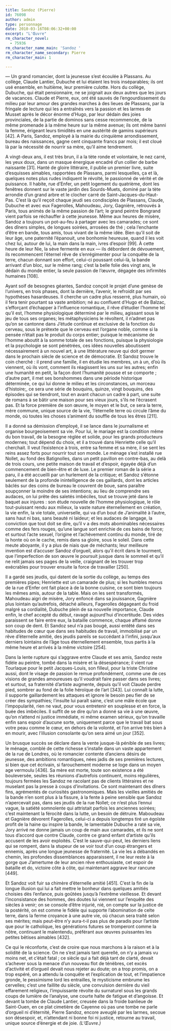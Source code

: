 ```yaml
---
title: Sandoz (Pierre)
id: 76098
author: admin
type: personnage
date: 2010-03-16T08:06:32+00:00
excerpt: "L'Œuvre"
rm_character_novel:
  - 75936
rm_character_name_main: 'Sandoz '
rm_character_name_secondary: Pierre
rm_character_main: 1

---
```

— Un grand romancier, dont la jeunesse s&rsquo;est écoulée à Plassans. Au collège, Claude Lantier, Dubuche et lui étaient les trois inséparables; ils ont usé ensemble, en huitième, leur première culotte. Hors du collège, Dubuche, qui était pensionnaire, ne se joignait aux deux autres que les jours de vacances. Claude et Pierre, eux, ont été sauvés de l&rsquo;engourdissement du milieu par leur amour des grandes marches à des lieues de Plassans, par la fringale de lecture qui les a entraînés vers la passion et les larmes de Musset après le décor énorme d&rsquo;Hugo, par leur dédain des joies provinciales, de la partie de dominos sans cesse recommencée, de la même promenade à la même heure sur la même avenue; ils ont même banni la femme, érigeant leurs timidités en une austérité de gamins supérieurs [42]. A Paris, Sandoz, employé à la mairie du cinquième arrondissement, bureau des naissances, gagne cent cinquante francs par mois; il est cloué là par la nécessité de nourrir sa mère, qu&rsquo;il aime tendrement.

A vingt-deux ans, il est très brun, il a la tète ronde et volontaire, le nez carré, les yeux doux, dans un masque énergique encadré d&rsquo;un collier de barbe naissante [31]. Hanté de gloire littéraire, il publie un premier livre, suite d&rsquo;esquisses aimables, rapportées de Plassans, parmi lesquelles, ça et là, quelques notes plus rudes indiquent le révolté, le passionné de vérité et de puissance. Il habite, rue d&rsquo;Enfer, un petit logement du quatrième, dont les fenêtres donnent sur le vaste jardin des Sourds-Muets, dominé par la tète arrondie d&rsquo;un grand arbre et le clocher carré de Saint-Jacques-du-Haut-Pas. C&rsquo;est là qu&rsquo;il reçoit chaque jeudi ses condisciples de Plassans, Claude, Dubuche et avec eux Fagerolles, Mahoudeau, Jory, Gagnière, retrouvés à Paris, tous animés de la même passion de l&rsquo;art; le grand peintre Bongrand vient parfois se réchauffer à cette jeunesse. Même aux heures de misère, Sandoz a toujours un pot-au-feu à partager avec les camarades; ce sont des dîners simples, de longues soirées, arrosées de thé ; cela l&rsquo;enchante d&rsquo;être en bande, tous amis, tous vivant de la même idée. Bien qu&rsquo;il soit de leur âge, une paternité l&rsquo;épanouit, une bonhomie heureuse, quand il les voit chez lui, autour de lui, la main dans la main, ivres d&rsquo;espoir [99]. À cette heure de leur Nie, la sève fermente en eux — ils débordent de dévouement, ils recommencent l&rsquo;éternel rêve de s&rsquo;enrégimenter pour la conquête de la terre, chacun donnant son effort, celui-ci poussant celui-là, la bande arrivant d&rsquo;un bloc, sur le même rang; c&rsquo;est la belle folie des vingt ans, le dédain du monde entier, la seule passion de l&rsquo;œuvre, dégagée des infirmités humaines [108].

Ayant soif de besognes géantes, Sandoz conçoit le projet d&rsquo;une genèse de l&rsquo;univers, en trois phases, dont la dernière, l&rsquo;avenir, le refroidit par ses hypothèses hasardeuses. Il cherche un cadre plus resserré, plus humain, où il fera tenir pourtant sa vaste ambition; né au confluent d&rsquo;Hugo et de Balzac, s&rsquo;efforçant d&rsquo;échapper à l&rsquo;influence romantique, il rêve d&rsquo;étudier l&rsquo;homme tel qu&rsquo;il est, l&rsquo;homme physiologique déterminé par le milieu, agissant sous le jeu de tous ses organes; les métaphysiciens le révoltent, il n&rsquo;admet pas qu&rsquo;on se cantonne dans J&rsquo;étude continue et exclusive de la fonction du cerveau, sous le prétexte que le cerveau est l&rsquo;organe noble, comme si la pensée n&rsquo;était pas le produit du corps entier; puisque le mécanisme de l&rsquo;homme aboutit à la somme totale de ses fonctions, puisque la physiologie et la psychologie se sont pénétrées, ces idées nouvelles aboutissent nécessairement à un nouvel art, à une littérature neuve qui doit germer dans le prochain siècle de science et de démocratie. Et Sandoz trouve le coin cherché : il prend une famille, il en étudie les membres, un à un, d&rsquo;où ils viennent, où ils vont, comment ils réagissent les uns sur les autres; enfin une humanité en petit, la façon dont l&rsquo;humanité pousse et se comporte ; d&rsquo;autre part, il met ses bonshommes dans une période historique déterminée, ce qui lui donne le milieu et les circonstances, un morceau d&rsquo;histoire;, ce sera une série de bouquins, quinze, vingt bouquins, des épisodes qui se tiendront, tout en avant chacun un cadre à part, une suite de romans à se bâtir une maison pour ses vieux jours, s&rsquo;ils ne l&rsquo;écrasent pas. Et la force première de son œuvre, le moyen et le but, ce sera la terre, mère commune, unique source de la vie, &lsquo;l&rsquo;éternelle terre où circule l&rsquo;âme du monde, où toutes les choses s&rsquo;animent du souffle de tous les êtres [211].

Il a donné sa démission d&rsquo;employé, il se lance dans le journalisme et organise bourgeoisement sa vie. Pour lui, le mariage est la condition même du bon travail, de la besogne réglée et solide, pour les grands producteurs modernes; tout dépend du choix, et il a trouvé dans Henriette celle qu&rsquo;il cherchait. Il veut l&rsquo;existence à trois, entre sa femme et sa mère, il se sent les reins assez forts pour nourrir tout son monde. Le ménage s&rsquo;est installé rue Nollet, au fond des Batignolles, dans un petit pavillon en contre-bas, au delà de trois cours, une petite maison de travail et d&rsquo;espoir, égayée déjà d&rsquo;un commencement de bien-être et de luxe. Le premier roman de la série a paru, il a été accueilli par un hurlement de la critique; et Sandoz s&rsquo;étonne seulement de la profonde inintelligence de ces gaillards, dont les articles bâclés sur des coins de bureau le couvrent de boue, sans paraître soupçonner la moindre de ses intentions; au lieu de comprendre ses audaces, on lui prête des saletés imbéciles, tout se trouve jeté dans le baquet aux injures : son étude nouvelle de l&rsquo;homme physiologique, le rôle tout-puissant rendu aux milieux, la vaste nature éternellement en création, la vie enfin, la vie totale, universelle, qui va d&rsquo;un bout de J&rsquo;animalité à l&rsquo;autre, sans haut ni bas, sans beauté ni laideur; et les audaces de langage, la conviction que tout doit se dire, qu&rsquo;il v a des mots abominables nécessaires comme des fers rouges, qu&rsquo;une langue sort enrichie de ces bains de force; et surtout l&rsquo;acte sexuel, l&rsquo;origine et l&rsquo;achèvement continu du monde, tiré de la honte où on le cache, remis dans sa gloire, sous le soleil. Dans cette meute aboyante, il y a plus de niais que de méchants; leur meilleure invention est d&rsquo;accuser Sandoz d&rsquo;orgueil, alors qu&rsquo;il écrit dans le tourment, que l&rsquo;imperfection de son œuvre le poursuit jusque dans le sommeil et qu&rsquo;il ne relit jamais ses pages de la veille, craignant de les trouver trop exécrables pour trouver ensuite la force de travailler [250].

Il a gardé ses jeudis, qui datent de la sortie du collège, au temps des premières pipes; Henriette est un camarade de plus; si les humbles menus de la rue d&rsquo;Enfer ont fait place à de la bonne cuisine, ce sont bien toujours les mêmes amis, autour de la table. Mais on les sent transformés, Mahoudeau aigri de misère, Jory enfoncé dans sa jouissance, Gagnière plus lointain qu&rsquo;autrefois, détaché ailleurs, Fagerolles dégageant du froid malgré sa cordialité, Dubuche plein de sa nouvelle importance, Claude enfin, le chef accepté du début, ravagé aujourd&rsquo;hui d&rsquo;incertitude. Des vides paraissent se faire entre eux, la bataille commence, chaque affamé donne son coup de dent. Et Sandoz seul n&rsquo;a pas bougé, aussi entêté dans ses habitudes de cœur que dans ses habitudes de travail, immobilisé par un rêve d&rsquo;éternelle amitié, des jeudis pareils se succédant à l&rsquo;infini, jusqu&rsquo;aux derniers lointains de l&rsquo;âge tous éternellement ensemble, tous partis à la même heure et arrivés à la même victoire [254].

Dans la lente rupture qui s&rsquo;aggrave entre Claude et ses amis, Sandoz reste fidèle au peintre, tombé dans la misère et la désespérance; il vient rue Tourlaque pour le petit Jacques-Louis, son filleul, pour la triste Christine aussi, dont le visage de passion le remue profondément, comme une de ces visions de grandes amoureuses qu&rsquo;il voudrait faire passer dans ses livres; et surtout, sa fraternité d&rsquo;artiste augmente, depuis qu&rsquo;il voit Claude perdre pied, sombrer au fond de la folie héroïque de l&rsquo;art [343]. Lui connaît la lutte, il supporte gaillardement les attaques et ignore le besoin peu fier de se créer des sympathies; l&rsquo;insulte lui paraît saine, c&rsquo;est une mâle école que l&rsquo;impopularité, rien ne vaut, pour vous entretenir en souplesse et en force, la buée des imbéciles. Il suffit de se dire qu&rsquo;on a donné sa vie à une œuvre, qu&rsquo;on n&rsquo;attend ni justice immédiate, ni même examen sérieux, qu&rsquo;on travaille enfin sans espoir d&rsquo;aucune sorte, uniquement parce que le travail bat sous votre peau comme le cœur, en dehors de la volonté, et l&rsquo;on arrive très bien à en mourir, avec l&rsquo;illusion consolante qu&rsquo;on sera aimé un jour [352].

Un brusque succès se déclare dans la vente jusque-là pénible de ses livres; le ménage, comblé de cette richesse s&rsquo;installe dans un vaste appartement de la rue de Londres, où le romancier contente d&rsquo;anciens désirs de jeunesse, des ambitions romantiques, nées jadis de ses premières lectures, si bien que cet écrivain, si farouchement moderne se loge dans un moyen age vermoulu [436]. Sa mère est morte, toute son existence a été bouleversée, seules les réunions d&rsquo;autrefois continuent, moins régulières, toujours fermées les Sandoz ne racolant pas de clients littéraires et ne muselant pas la presse à coups d&rsquo;invitations. Ce sont maintenant des dîners fins, agrémentés de curiosités gastronomiques. Mais les vieilles amitiés de la bande n&rsquo;en sont plus à la fissure, à la fente à peine sensible que Sandoz n&rsquo;apercevait pas, dans ses jeudis de la rue Nollet; ce n&rsquo;est plus l&rsquo;ennui vague, la satiété somnolente qui attristait parfois les anciennes soirées; c&rsquo;est maintenant la férocité dans la lutte, un besoin de détruire. Maboudeau et Gagnière dévorent Fagerolles, celui-ci a depuis longtemps tiré un égoïste profit de la haine qu inspire la bande, le lamentable Dubuche a raté sa vie, Jory arrivé ne donne jamais un coup de main aux camarades, et ils ne sont tous d&rsquo;accord que contre Claude, contre ce grand enfant d&rsquo;artiste qu&rsquo;ils accusent de les avoir exploités. C&rsquo;est le sauve-qui-peut, les derniers liens qui se rompent, dans la stupeur de se voir tout d&rsquo;un coup étrangers et ennemis, après une longue jeunesse de fraternité. La vie les a débandés en chemin, les profondes dissemblances apparaissent, il ne leur reste à la gorge que J&rsquo;amertume de leur ancien rêve enthousiaste, cet espoir de bataille et do, victoire côte à côte, qui maintenant aggrave leur rancune [449].

Et Sandoz voit fuir sa chimère d&rsquo;éternelle amitié [451]. C&rsquo;est la fin de la longue illusion qui lui a fait mettre le bonheur dans quelques amitiés choisies dès l&rsquo;enfance, puis goûtées jusqu&rsquo;à l&rsquo;extrême vieillesse. Et devant l&rsquo;inconsistance des hommes, des doutes lui viennent sur l&rsquo;enquête des siècles à venir; on se console d&rsquo;être injurié, nié, on compte sur la justice de la postérité, on est comme le fidèle qui supporte l&rsquo;abomination de celte terre, dans la ferme croyance à une autre vie, où chacun sera traité selon ses mérites; mais peut-être n&rsquo;y aura-t-il pas plus de paradis pour l&rsquo;artiste que pour le catholique, les générations futures se tromperont comme la nôtre, continuant le malentendu, préférant aux œuvres puissantes les petites bêtises aimables [432].

Ce qui le réconforte, c&rsquo;est de croire que nous marchons à la raison et à la solidité de la science. On ne s&rsquo;est jamais tant querellé, on n&rsquo;y a jamais vu moins net, et c&rsquo;était fatal ; ce siècle qui a fait déjà tant de clarté, devait s&rsquo;achever sous la menace d&rsquo;un nouveau flot de ténèbres, cet excès d&rsquo;activité et d&rsquo;orgueil devait nous rejeter au doute; on a trop promis, on a trop espéré, on a attendu la conquête et l&rsquo;explication de tout, et l&rsquo;impatience gronde, le pessimisme lord les entrailles, le mysticisme embrume les cervelles; c&rsquo;est une faillite du siècle, une convulsion dernière du vieil effarement religieux, l&rsquo;impuissante révolte du surnaturel sous les grands coups de lumière de l&rsquo;analyse, une courte halte de fatigue et d&rsquo;angoisse. Et devant la tombe de Claude Lantier, creusée dans la froide banlieue de Saint-Ouen, en ce plat cimetière de Cayenne où pas une tombe ne parle d&rsquo;orgueil ni d&rsquo;éternité, Pierre Sandoz, encore aveuglé par les larmes, secoue son désespoir, et, n&rsquo;attendant ni bonne foi ni justice, retourne au travail, unique source d&rsquo;énergie et de joie. _(L&rsquo;Œuvre.)_